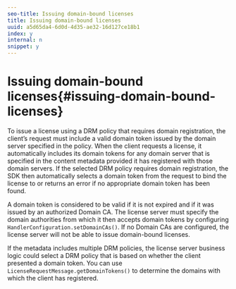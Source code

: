 ```yaml
---
seo-title: Issuing domain-bound licenses
title: Issuing domain-bound licenses
uuid: a5d65da4-6d0d-4d35-ae32-16d127ce18b1
index: y
internal: n
snippet: y
---
```


# Issuing domain-bound licenses{#issuing-domain-bound-licenses}

To issue a license using a DRM policy that requires domain registration, the client’s request must include a valid domain token issued by the domain server specified in the policy. When the client requests a license, it automatically includes its domain tokens for any domain server that is specified in the content metadata provided it has registered with those domain servers. If the selected DRM policy requires domain registration, the SDK then automatically selects a domain token from the request to bind the license to or returns an error if no appropriate domain token has been found.

A domain token is considered to be valid if it is not expired and if it was issued by an authorized Domain CA. The license server must specify the domain authorities from which it then accepts domain tokens by configuring `HandlerConfiguration.setDomainCAs()`. If no Domain CAs are configured, the license server will not be able to issue domain-bound licenses.

If the metadata includes multiple DRM policies, the license server business logic could select a DRM policy that is based on whether the client presented a domain token. You can use `LicenseRequestMessage.getDomainTokens()` to determine the domains with which the client has registered. 
